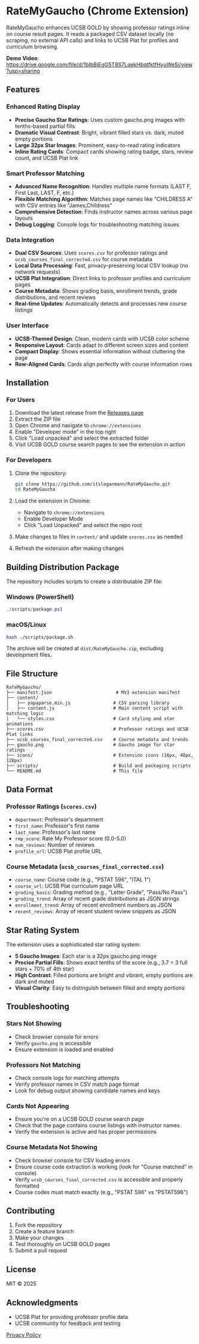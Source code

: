# RateMyGaucho (Chrome Extension)

RateMyGaucho enhances UCSB GOLD by showing professor ratings inline on course result pages. It reads a packaged CSV dataset locally (no scraping, no external API calls) and links to UCSB Plat for profiles and curriculum browsing.

 **Demo Video**: https://drive.google.com/file/d/1bIbBjEgG5T8S7LqekHbqtfktfHyuWeSi/view?usp=sharing

## Features

### Enhanced Rating Display
- **Precise Gaucho Star Ratings**: Uses custom gaucho.png images with tenths-based partial fills
- **Dramatic Visual Contrast**: Bright, vibrant filled stars vs. dark, muted empty portions
- **Large 32px Star Images**: Prominent, easy-to-read rating indicators
- **Inline Rating Cards**: Compact cards showing rating badge, stars, review count, and UCSB Plat link

### Smart Professor Matching
- **Advanced Name Recognition**: Handles multiple name formats (LAST F, First Last, LAST, F, etc.)
- **Flexible Matching Algorithm**: Matches page names like "CHILDRESS A" with CSV entries like "James,Childress"
- **Comprehensive Detection**: Finds instructor names across various page layouts
- **Debug Logging**: Console logs for troubleshooting matching issues

### Data Integration
- **Dual CSV Sources**: Uses `scores.csv` for professor ratings and `ucsb_courses_final_corrected.csv` for course metadata
- **Local Data Processing**: Fast, privacy-preserving local CSV lookup (no network requests)
- **UCSB Plat Integration**: Direct links to professor profiles and curriculum pages
- **Course Metadata**: Shows grading basis, enrollment trends, grade distributions, and recent reviews
- **Real-time Updates**: Automatically detects and processes new course listings

### User Interface
- **UCSB-Themed Design**: Clean, modern cards with UCSB color scheme
- **Responsive Layout**: Cards adapt to different screen sizes and content
- **Compact Display**: Shows essential information without cluttering the page
- **Row-Aligned Cards**: Cards align perfectly with course information rows

## Installation

### For Users
1. Download the latest release from the [Releases page](https://github.com/itsloganmann/RateMyGaucho/releases)
2. Extract the ZIP file
3. Open Chrome and navigate to `chrome://extensions`
4. Enable "Developer mode" in the top right
5. Click "Load unpacked" and select the extracted folder
6. Visit UCSB GOLD course search pages to see the extension in action

### For Developers
1. Clone the repository:
   ```bash
   git clone https://github.com/itsloganmann/RateMyGaucho.git
   cd RateMyGaucho
   ```

2. Load the extension in Chrome:
   - Navigate to `chrome://extensions`
   - Enable Developer Mode
   - Click "Load Unpacked" and select the repo root

3. Make changes to files in `content/` and update `scores.csv` as needed

4. Refresh the extension after making changes

## Building Distribution Package

The repository includes scripts to create a distributable ZIP file:

### Windows (PowerShell)
```powershell
./scripts/package.ps1
```

### macOS/Linux
```bash
bash ./scripts/package.sh
```

The archive will be created at `dist/RateMyGaucho.zip`, excluding development files.

## File Structure

```
RateMyGaucho/
├── manifest.json                        # MV3 extension manifest
├── content/
│   ├── papaparse.min.js                # CSV parsing library
│   ├── content.js                      # Main content script with matching logic
│   └── styles.css                      # Card styling and star animations
├── scores.csv                          # Professor ratings and UCSB Plat links
├── ucsb_courses_final_corrected.csv    # Course metadata and trends
├── gaucho.png                          # Gaucho image for star ratings
├── icons/                              # Extension icons (16px, 48px, 128px)
├── scripts/                            # Build and packaging scripts
└── README.md                           # This file
```

## Data Format

### Professor Ratings (`scores.csv`)
- `department`: Professor's department
- `first_name`: Professor's first name
- `last_name`: Professor's last name
- `rmp_score`: Rate My Professor score (0.0-5.0)
- `num_reviews`: Number of reviews
- `profile_url`: UCSB Plat profile URL

### Course Metadata (`ucsb_courses_final_corrected.csv`)
- `course_name`: Course code (e.g., "PSTAT 596", "ITAL 1")
- `course_url`: UCSB Plat curriculum page URL
- `grading_basis`: Grading method (e.g., "Letter Grade", "Pass/No Pass")
- `grading_trend`: Array of recent grade distributions as JSON strings
- `enrollment_trend`: Array of recent enrollment numbers as JSON
- `recent_reviews`: Array of recent student review snippets as JSON

## Star Rating System

The extension uses a sophisticated star rating system:
- **5 Gaucho Images**: Each star is a 32px gaucho.png image
- **Precise Partial Fills**: Shows exact tenths of the score (e.g., 3.7 = 3 full stars + 70% of 4th star)
- **High Contrast**: Filled portions are bright and vibrant, empty portions are dark and muted
- **Visual Clarity**: Easy to distinguish between filled and empty portions

## Troubleshooting

### Stars Not Showing
- Check browser console for errors
- Verify `gaucho.png` is accessible
- Ensure extension is loaded and enabled

### Professors Not Matching
- Check console logs for matching attempts
- Verify professor names in CSV match page format
- Look for debug output showing candidate names and keys

### Cards Not Appearing
- Ensure you're on a UCSB GOLD course search page
- Check that the page contains course listings with instructor names
- Verify the extension is active and has proper permissions

### Course Metadata Not Showing
- Check browser console for CSV loading errors
- Ensure course code extraction is working (look for "Course matched" in console)
- Verify `ucsb_courses_final_corrected.csv` is accessible and properly formatted
- Course codes must match exactly (e.g., "PSTAT 596" vs "PSTAT596")

## Contributing

1. Fork the repository
2. Create a feature branch
3. Make your changes
4. Test thoroughly on UCSB GOLD pages
5. Submit a pull request

## License

MIT © 2025

## Acknowledgments

- UCSB Plat for providing professor profile data
- UCSB community for feedback and testing

[Privacy Policy](https://itsloganmann.github.io/RateMyGaucho/privacy.html)
